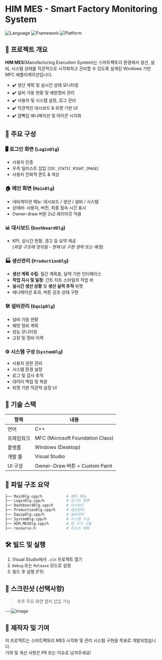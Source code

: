 
# HIM MES - Smart Factory Monitoring System

![Language](https://img.shields.io/badge/language-C%2B%2B-blue)
![Framework](https://img.shields.io/badge/framework-MFC-informational)
![Platform](https://img.shields.io/badge/platform-Windows-lightgrey)

## 📌 프로젝트 개요

**HIM MES**(Manufacturing Execution System)는 스마트팩토리 환경에서 생산, 설비, 시스템 상태를 직관적으로 시각화하고 관리할 수 있도록 설계된 Windows 기반 MFC 애플리케이션입니다.

- ✔️ 생산 계획 및 실시간 상태 모니터링
- ✔️ 설비 가동 현황 및 예방정비 관리
- ✔️ 사용자 및 시스템 설정, 로그 관리
- ✔️ 직관적인 대시보드 & 위젯 기반 UI
- ✔️ 깜빡임 애니메이션 및 아이콘 시각화

## 🧱 주요 구성

### 🖥 로그인 화면 (`LoginDlg`)
- 사용자 인증
- 우측 일러스트 삽입 (`IDC_STATIC_RIGHT_IMAGE`)
- 사용자 친화적 폰트 & 색상

### 🏠 메인 화면 (`MainDlg`)
- 네비게이션 메뉴: 대시보드 / 생산 / 설비 / 시스템
- 상태바: 사용자, 버전, 최종 접속 시간 표시
- Owner-draw 버튼 2x2 레이아웃 적용

### 📊 대시보드 (`DashboardDlg`)
- KPI, 실시간 현황, 경고 등 요약 제공  
(*파일 구조에 정의됨 - 현재 UI 구현 생략 또는 예정*)

### 🏭 생산관리 (`ProductionDlg`)
- **생산 계획 수립**: 월간 계획표, 달력 기반 인터페이스
- **작업 지시 및 일정**: 간트 차트 스타일의 작업 바
- **실시간 생산 상황** 및 **생산 실적 추적** 위젯
- 애니메이션 효과, 버튼 강조 상태 구현

### 🛠 설비관리 (`EquipDlg`)
- 설비 가동 현황
- 예방 정비 계획
- 성능 모니터링
- 고장 및 정비 이력

### ⚙ 시스템 구성 (`SystemDlg`)
- 사용자 권한 관리
- 시스템 환경 설정
- 로그 및 감사 추적
- 데이터 백업 및 복원
- 위젯 기반 직관적 설정 UI

## 🎨 기술 스택

| 항목         | 내용                             |
|--------------|----------------------------------|
| 언어         | C++                              |
| 프레임워크   | MFC (Microsoft Foundation Class) |
| 플랫폼       | Windows (Desktop)                |
| 개발 툴      | Visual Studio                    |
| UI 구성       | Owner-Draw 버튼 + Custom Paint  |

## 📁 파일 구조 요약

```bash
├── MainDlg.cpp/h           # 메인 메뉴
├── LoginDlg.cpp/h          # 로그인 화면
├── DashboardDlg.cpp/h      # 대시보드
├── ProductionDlg.cpp/h     # 생산관리
├── EquipDlg.cpp/h          # 설비관리
├── SystemDlg.cpp/h         # 시스템 구성
├── HIM_MESDlg.cpp/h        # 앱 초기 구동
├── resource.h              # 리소스 매핑
```

## 🛠 빌드 및 실행

1. Visual Studio에서 `.sln` 프로젝트 열기
2. `Debug` 또는 `Release` 모드로 설정
3. 빌드 후 실행 (F5)

## 📸 스크린샷 (선택사항)

> 추후 주요 화면 캡처 삽입 가능

---![image](https://github.com/user-attachments/assets/b582ecac-c9d8-43d2-b241-485a234fb665)


## 🙌 제작자 및 기여

이 프로젝트는 스마트팩토리 MES 시각화 및 관리 시스템 구현을 목표로 개발되었습니다.  
기여 및 개선 사항은 PR 또는 이슈로 남겨주세요!

